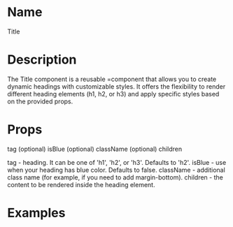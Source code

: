 # Name

Title

# Description

The Title component is a reusable =component that allows you to create dynamic headings with customizable styles. It offers the flexibility to render different heading elements (h1, h2, or h3) and apply specific styles based on the provided props.

# Props

tag (optional)
isBlue (optional)
className (optional)
children

tag - heading. It can be one of 'h1', 'h2', or 'h3'. Defaults to 'h2'.
isBlue - use when your heading has blue color. Defaults to false.
className - additional class name (for example, if you need to add margin-bottom).
children - the content to be rendered inside the heading element.

# Examples

<Title tag="h1">Black text</Title>
<Title tag="h2" isBlue>Blue text</Title>
<Title tag="h3">If we need to add <span className={s.yourClass}>blue color here</span></Title>
